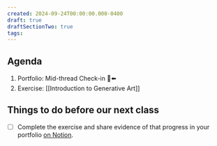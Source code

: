 ```yaml
---
created: 2024-09-24T00:00:00.000-0400
draft: true
draftSectionTwo: true
tags:
---
```

## Agenda
1. Portfolio: Mid-thread Check-in 🫥⬅️
2. Exercise: [[Introduction to Generative Art]]
## Things to do before our next class
- [ ] Complete the exercise and share evidence of that progress in your portfolio [on Notion](https://notion.so).